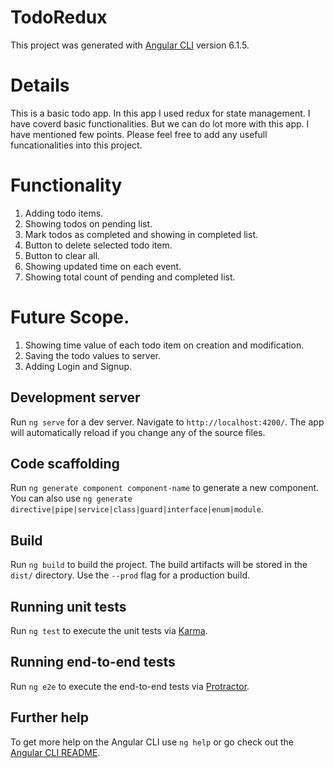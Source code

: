 # TodoRedux

This project was generated with [Angular CLI](https://github.com/angular/angular-cli) version 6.1.5.

# Details
This is a basic todo app. In this app I used redux for state management. I have coverd basic functionalities. But we can do lot more with this app. I have mentioned few points. Please feel free to add any usefull funcationalities into this project. 

# Functionality
1. Adding todo items.
2. Showing todos on pending list.
3. Mark todos as completed and showing in completed list.
4. Button to delete selected todo item.
5. Button to clear all.
6. Showing updated time on each event.
7. Showing total count of pending and completed list.

# Future Scope.
1. Showing time value of each todo item on creation and modification.
2. Saving the todo values to server.
3. Adding Login and Signup. 

## Development server

Run `ng serve` for a dev server. Navigate to `http://localhost:4200/`. The app will automatically reload if you change any of the source files.

## Code scaffolding

Run `ng generate component component-name` to generate a new component. You can also use `ng generate directive|pipe|service|class|guard|interface|enum|module`.

## Build

Run `ng build` to build the project. The build artifacts will be stored in the `dist/` directory. Use the `--prod` flag for a production build.

## Running unit tests

Run `ng test` to execute the unit tests via [Karma](https://karma-runner.github.io).

## Running end-to-end tests

Run `ng e2e` to execute the end-to-end tests via [Protractor](http://www.protractortest.org/).

## Further help

To get more help on the Angular CLI use `ng help` or go check out the [Angular CLI README](https://github.com/angular/angular-cli/blob/master/README.md).
